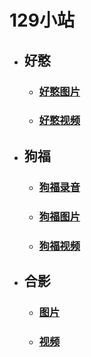 # 129小站

- ## 好憨

  - ### [好憨图片](pages/haohan/图片)
  - ### [好憨视频](pages/haohan/视频)

- ## 狗福

  - ### [狗福录音](pages/goufu/录音)

  - ### [狗福图片](pages/goufu/图片)

  - ### [狗福视频](pages/goufu/视频)

- ## 合影

  - ### [图片](pages/heying/图片)

  - ### [视频](pages/heying/视频)
